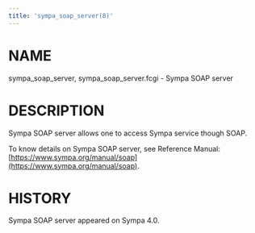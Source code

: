 ```yaml
---
title: 'sympa_soap_server(8)'
---
```


# NAME

sympa\_soap\_server, sympa\_soap\_server.fcgi - Sympa SOAP server

# DESCRIPTION

Sympa SOAP server allows one to access Sympa service though SOAP.

To know details on Sympa SOAP server, see Reference Manual:
[https://www.sympa.org/manual/soap](https://www.sympa.org/manual/soap).

# HISTORY

Sympa SOAP server appeared on Sympa 4.0.
